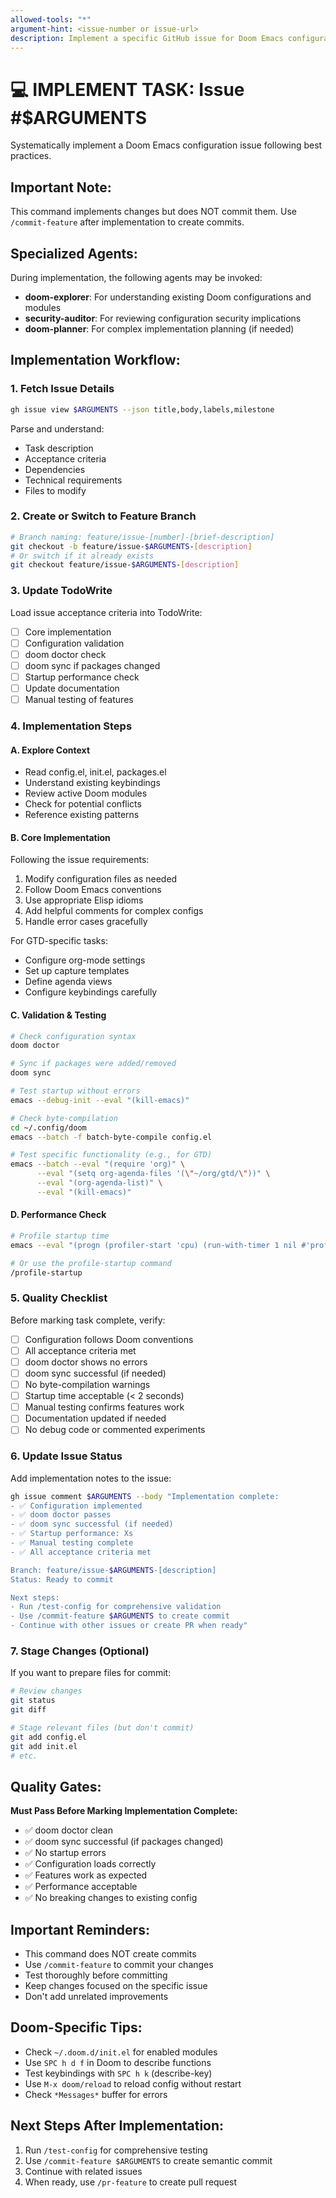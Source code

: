 ```yaml
---
allowed-tools: "*"
argument-hint: <issue-number or issue-url>
description: Implement a specific GitHub issue for Doom Emacs configuration
---
```


# 💻 IMPLEMENT TASK: Issue #$ARGUMENTS

Systematically implement a Doom Emacs configuration issue following best practices.

## Important Note:
This command implements changes but does NOT commit them. Use `/commit-feature` after implementation to create commits.

## Specialized Agents:
During implementation, the following agents may be invoked:
- **doom-explorer**: For understanding existing Doom configurations and modules
- **security-auditor**: For reviewing configuration security implications
- **doom-planner**: For complex implementation planning (if needed)

## Implementation Workflow:

### 1. **Fetch Issue Details**
```bash
gh issue view $ARGUMENTS --json title,body,labels,milestone
```

Parse and understand:
- Task description
- Acceptance criteria
- Dependencies
- Technical requirements
- Files to modify

### 2. **Create or Switch to Feature Branch**
```bash
# Branch naming: feature/issue-[number]-[brief-description]
git checkout -b feature/issue-$ARGUMENTS-[description]
# Or switch if it already exists
git checkout feature/issue-$ARGUMENTS-[description]
```

### 3. **Update TodoWrite**
Load issue acceptance criteria into TodoWrite:
- [ ] Core implementation
- [ ] Configuration validation
- [ ] doom doctor check
- [ ] doom sync if packages changed
- [ ] Startup performance check
- [ ] Update documentation
- [ ] Manual testing of features

### 4. **Implementation Steps**

#### A. **Explore Context**
- Read config.el, init.el, packages.el
- Understand existing keybindings
- Review active Doom modules
- Check for potential conflicts
- Reference existing patterns

#### B. **Core Implementation**
Following the issue requirements:
1. Modify configuration files as needed
2. Follow Doom Emacs conventions
3. Use appropriate Elisp idioms
4. Add helpful comments for complex configs
5. Handle error cases gracefully

For GTD-specific tasks:
- Configure org-mode settings
- Set up capture templates
- Define agenda views
- Configure keybindings carefully

#### C. **Validation & Testing**
```bash
# Check configuration syntax
doom doctor

# Sync if packages were added/removed
doom sync

# Test startup without errors
emacs --debug-init --eval "(kill-emacs)"

# Check byte-compilation
cd ~/.config/doom
emacs --batch -f batch-byte-compile config.el

# Test specific functionality (e.g., for GTD)
emacs --batch --eval "(require 'org)" \
      --eval "(setq org-agenda-files '(\"~/org/gtd/\"))" \
      --eval "(org-agenda-list)" \
      --eval "(kill-emacs)"
```

#### D. **Performance Check**
```bash
# Profile startup time
emacs --eval "(progn (profiler-start 'cpu) (run-with-timer 1 nil #'profiler-report))"

# Or use the profile-startup command
/profile-startup
```

### 5. **Quality Checklist**

Before marking task complete, verify:
- [ ] Configuration follows Doom conventions
- [ ] All acceptance criteria met
- [ ] doom doctor shows no errors
- [ ] doom sync successful (if needed)
- [ ] No byte-compilation warnings
- [ ] Startup time acceptable (< 2 seconds)
- [ ] Manual testing confirms features work
- [ ] Documentation updated if needed
- [ ] No debug code or commented experiments

### 6. **Update Issue Status**

Add implementation notes to the issue:
```bash
gh issue comment $ARGUMENTS --body "Implementation complete:
- ✅ Configuration implemented
- ✅ doom doctor passes  
- ✅ doom sync successful (if needed)
- ✅ Startup performance: Xs
- ✅ Manual testing complete
- ✅ All acceptance criteria met

Branch: feature/issue-$ARGUMENTS-[description]
Status: Ready to commit

Next steps: 
- Run /test-config for comprehensive validation
- Use /commit-feature $ARGUMENTS to create commit
- Continue with other issues or create PR when ready"
```

### 7. **Stage Changes (Optional)**

If you want to prepare files for commit:
```bash
# Review changes
git status
git diff

# Stage relevant files (but don't commit)
git add config.el
git add init.el
# etc.
```

## Quality Gates:

**Must Pass Before Marking Implementation Complete:**
- ✅ doom doctor clean
- ✅ doom sync successful (if packages changed)
- ✅ No startup errors
- ✅ Configuration loads correctly
- ✅ Features work as expected
- ✅ Performance acceptable
- ✅ No breaking changes to existing config

## Important Reminders:
- This command does NOT create commits
- Use `/commit-feature` to commit your changes
- Test thoroughly before committing
- Keep changes focused on the specific issue
- Don't add unrelated improvements

## Doom-Specific Tips:
- Check `~/.doom.d/init.el` for enabled modules
- Use `SPC h d f` in Doom to describe functions
- Test keybindings with `SPC h k` (describe-key)
- Use `M-x doom/reload` to reload config without restart
- Check `*Messages*` buffer for errors

## Next Steps After Implementation:
1. Run `/test-config` for comprehensive testing
2. Use `/commit-feature $ARGUMENTS` to create semantic commit
3. Continue with related issues
4. When ready, use `/pr-feature` to create pull request